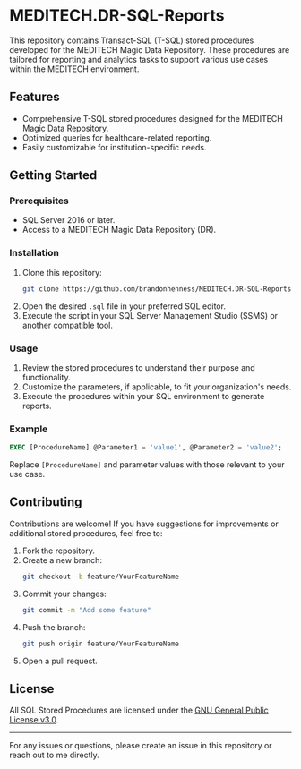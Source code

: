 # MEDITECH.DR-SQL-Reports

This repository contains Transact-SQL (T-SQL) stored procedures developed for the MEDITECH Magic Data Repository. These procedures are tailored for reporting and analytics tasks to support various use cases within the MEDITECH environment.

## Features

- Comprehensive T-SQL stored procedures designed for the MEDITECH Magic Data Repository.
- Optimized queries for healthcare-related reporting.
- Easily customizable for institution-specific needs.

## Getting Started

### Prerequisites

- SQL Server 2016 or later.
- Access to a MEDITECH Magic Data Repository (DR).

### Installation

1. Clone this repository:
   ```bash
   git clone https://github.com/brandonhenness/MEDITECH.DR-SQL-Reports.git
   ```
2. Open the desired `.sql` file in your preferred SQL editor.
3. Execute the script in your SQL Server Management Studio (SSMS) or another compatible tool.

### Usage

1. Review the stored procedures to understand their purpose and functionality.
2. Customize the parameters, if applicable, to fit your organization's needs.
3. Execute the procedures within your SQL environment to generate reports.

### Example

```sql
EXEC [ProcedureName] @Parameter1 = 'value1', @Parameter2 = 'value2';
```

Replace `[ProcedureName]` and parameter values with those relevant to your use case.

## Contributing

Contributions are welcome! If you have suggestions for improvements or additional stored procedures, feel free to:

1. Fork the repository.
2. Create a new branch:
   ```bash
   git checkout -b feature/YourFeatureName
   ```
3. Commit your changes:
   ```bash
   git commit -m "Add some feature"
   ```
4. Push the branch:
   ```bash
   git push origin feature/YourFeatureName
   ```
5. Open a pull request.

## License

All SQL Stored Procedures are licensed under the [GNU General Public License v3.0](LICENSE).

---

For any issues or questions, please create an issue in this repository or reach out to me directly.
